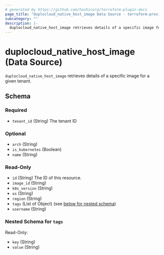 ```yaml
---
# generated by https://github.com/hashicorp/terraform-plugin-docs
page_title: "duplocloud_native_host_image Data Source - terraform-provider-duplocloud"
subcategory: ""
description: |-
  duplocloud_native_host_image retrieves details of a specific image for a given tenant.
---
```


# duplocloud_native_host_image (Data Source)

`duplocloud_native_host_image` retrieves details of a specific image for a given tenant.



<!-- schema generated by tfplugindocs -->
## Schema

### Required

- `tenant_id` (String) The tenant ID

### Optional

- `arch` (String)
- `is_kubernetes` (Boolean)
- `name` (String)

### Read-Only

- `id` (String) The ID of this resource.
- `image_id` (String)
- `k8s_version` (String)
- `os` (String)
- `region` (String)
- `tags` (List of Object) (see [below for nested schema](#nestedatt--tags))
- `username` (String)

<a id="nestedatt--tags"></a>
### Nested Schema for `tags`

Read-Only:

- `key` (String)
- `value` (String)


